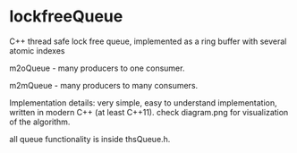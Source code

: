# lockfreeQueue
C++ thread safe lock free queue, implemented as a ring buffer with several atomic indexes

 m2oQueue - many producers to one consumer.
 
 m2mQueue - many producers to many consumers.
 
Implementation details:
very simple, easy to understand implementation, written in modern C++ (at least C++11). 
check diagram.png for visualization of the algorithm.

all queue functionality is inside thsQueue.h.

